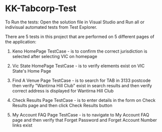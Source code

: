 # KK-Tabcorp-Test


To Run the tests: Open the solution file in Visual Studio and Run all or indivisual automated tests from Test Explorer.

There are 5 tests in this project that are performed on 5 different pages of the application:

1) Keno HomePage TestCase - is to confirm the correct jurisdiction is selected after selecting VIC on homepage

2) Vic State HomePage TestCase - is to verify elements exist on VIC State's Home Page

3) Find A Venue Page TestCase - is to search for TAB in 3133 postcode then verify "Wantirna Hill Club" exist in search results and then verify correct address is displayed for Wantirna Hill Club

4) Check Results Page TestCase - is to enter details in the form on Check Results page and then click Check Results button

5) My Account FAQ Page TestCase - is to navigate to My Account FAQ page and then verify that Forget Password and Forget Account Number links exist
